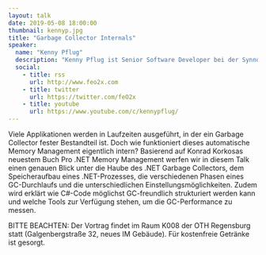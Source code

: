 ```yaml
---
layout: talk
date: 2019-05-08 18:00:00
thumbnail: kennyp.jpg
title: "Garbage Collector Internals"
speaker:
  name: "Kenny Pflug"
  description: "Kenny Pflug ist Senior Software Developer bei der Synnotech AG und Doktorand an der Universität Regensburg. Dort forscht er an der Deserialisierung von komplexen Objektgraphen ohne den Einsatz von Data Transfer Objects. Seit 2009 entwickelt er im Microsoft .NET Umfeld und ist besonders interessiert in den Themen objektorientierte Design Patterns und Principles, Domain-Driven Design und Event-Architekturen, asynchrone Programmierung, Entwicklungsprozesse sowie Performanceoptimierung. Er ist Autor der Open Source Library Light.GuardClauses, mit der Methodenparameter einfach validiert werden können."
  social:
    - title: rss
      url: http://www.feo2x.com
    - title: twitter
      url: https://twitter.com/feO2x
    - title: youtube
      url: https://www.youtube.com/c/kennypflug/
---
```

Viele Applikationen werden in Laufzeiten ausgeführt, in der ein Garbage Collector fester Bestandteil ist. Doch wie funktioniert dieses automatische Memory Management eigentlich intern? Basierend auf Konrad Korkosas neuestem Buch Pro .NET Memory Management werfen wir in diesem Talk einen genauen Blick unter die Haube des .NET Garbage Collectors, dem Speicheraufbau eines .NET-Prozesses, die verschiedenen Phasen eines GC-Durchlaufs und die unterschiedlichen Einstellungsmöglichkeiten. Zudem wird erklärt wie C#-Code möglichst GC-freundlich strukturiert werden kann und welche Tools zur Verfügung stehen, um die GC-Performance zu messen.

BITTE BEACHTEN: Der Vortrag findet im Raum K008 der OTH Regensburg statt (Galgenbergstraße 32, neues IM Gebäude). Für kostenfreie Getränke ist gesorgt.
